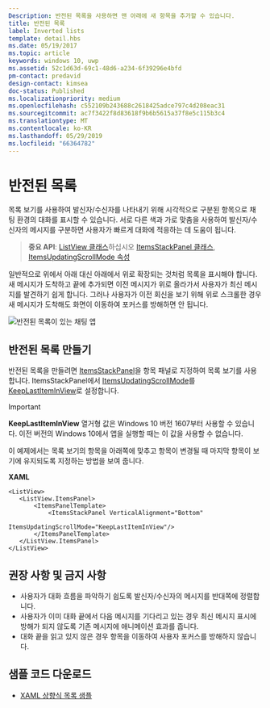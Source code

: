 ```yaml
---
Description: 반전된 목록을 사용하면 맨 아래에 새 항목을 추가할 수 있습니다.
title: 반전된 목록
label: Inverted lists
template: detail.hbs
ms.date: 05/19/2017
ms.topic: article
keywords: windows 10, uwp
ms.assetid: 52c1d63d-69c1-48d6-a234-6f39296e4bfd
pm-contact: predavid
design-contact: kimsea
doc-status: Published
ms.localizationpriority: medium
ms.openlocfilehash: c552109b243688c2618425adce797c4d208eac31
ms.sourcegitcommit: ac7f3422f8d83618f9b6b5615a37f8e5c115b3c4
ms.translationtype: MT
ms.contentlocale: ko-KR
ms.lasthandoff: 05/29/2019
ms.locfileid: "66364782"
---
```

# <a name="inverted-lists"></a>반전된 목록

 

목록 보기를 사용하여 발신자/수신자를 나타내기 위해 시각적으로 구분된 항목으로 채팅 환경의 대화를 표시할 수 있습니다.  서로 다른 색과 가로 맞춤을 사용하여 발신자/수신자의 메시지를 구분하면 사용자가 빠르게 대화에 적응하는 데 도움이 됩니다.

> **중요 API**:  [ListView 클래스](https://docs.microsoft.com/uwp/api/windows.ui.xaml.controls.listview)하십시오 [ItemsStackPanel 클래스](https://docs.microsoft.com/uwp/api/windows.ui.xaml.controls.itemsstackpanel), [ItemsUpdatingScrollMode 속성](https://docs.microsoft.com/uwp/api/windows.ui.xaml.controls.itemsstackpanel.itemsupdatingscrollmode)
 
일반적으로 위에서 아래 대신 아래에서 위로 확장되는 것처럼 목록을 표시해야 합니다.  새 메시지가 도착하고 끝에 추가되면 이전 메시지가 위로 올라가서 사용자가 최신 메시지를 발견하기 쉽게 합니다.  그러나 사용자가 이전 회신을 보기 위해 위로 스크롤한 경우 새 메시지가 도착해도 화면이 이동하여 포커스를 방해하면 안 됩니다.

![반전된 목록이 있는 채팅 앱](images/listview-inverted.png)

## <a name="create-an-inverted-list"></a>반전된 목록 만들기

반전된 목록을 만들려면 [ItemsStackPanel](https://docs.microsoft.com/uwp/api/windows.ui.xaml.controls.itemsstackpanel)을 항목 패널로 지정하여 목록 보기를 사용합니다. ItemsStackPanel에서 [ItemsUpdatingScrollMode](https://docs.microsoft.com/uwp/api/windows.ui.xaml.controls.itemsstackpanel.itemsupdatingscrollmode)를 [KeepLastItemInView](https://docs.microsoft.com/uwp/api/windows.ui.xaml.controls.itemsupdatingscrollmode)로 설정합니다.

> [!IMPORTANT]
> **KeepLastItemInView** 열거형 값은 Windows 10 버전 1607부터 사용할 수 있습니다. 이전 버전의 Windows 10에서 앱을 실행할 때는 이 값을 사용할 수 없습니다.

이 예제에서는 목록 보기의 항목을 아래쪽에 맞추고 항목이 변경될 때 마지막 항목이 보기에 유지되도록 지정하는 방법을 보여 줍니다.
 
 **XAML**
 ```xaml
<ListView>
    <ListView.ItemsPanel>
        <ItemsPanelTemplate>
            <ItemsStackPanel VerticalAlignment="Bottom"
                             ItemsUpdatingScrollMode="KeepLastItemInView"/>
        </ItemsPanelTemplate>
    </ListView.ItemsPanel>
</ListView>
```

## <a name="dos-and-donts"></a>권장 사항 및 금지 사항

- 사용자가 대화 흐름을 파악하기 쉽도록 발신자/수신자의 메시지를 반대쪽에 정렬합니다.
- 사용자가 이미 대화 끝에서 다음 메시지를 기다리고 있는 경우 최신 메시지 표시에 방해가 되지 않도록 기존 메시지에 애니메이션 효과를 줍니다.
- 대화 끝을 읽고 있지 않은 경우 항목을 이동하여 사용자 포커스를 방해하지 않습니다.

## <a name="get-the-sample-code"></a>샘플 코드 다운로드

- [XAML 상향식 목록 샘플](https://github.com/Microsoft/Windows-universal-samples/tree/master/Samples/XamlBottomUpList)